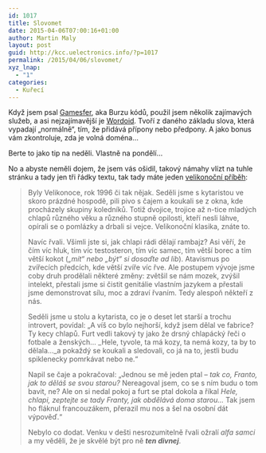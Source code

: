 ```yaml
---
id: 1017
title: Slovomet
date: 2015-04-06T07:00:16+01:00
author: Martin Maly
layout: post
guid: http://kcc.uelectronics.info/?p=1017
permalink: /2015/04/06/slovomet/
xyz_lnap:
  - "1"
categories:
  - Kuřecí
---
```

Když jsem psal [Gamesfer](http://gamesfer.com), aka Burzu kódů, použil jsem několik zajímavých služeb, a asi nejzajímavější je [Wordoid](http://wordoid.com). Tvoří z daného základu slova, která vypadají &#8222;normálně&#8220;, tím, že přidává přípony nebo předpony. A jako bonus vám zkontroluje, zda je volná doména&#8230;

Berte to jako tip na neděli. Vlastně na pondělí&#8230;

No a abyste neměli dojem, že jsem vás ošidil, takový námahy vlízt na tuhle stránku a tady jen tři řádky textu, tak tady máte jeden [velikonoční příběh](http://www.misantrop.info/je-skvele-byt-divny/):

> Byly Velikonoce, rok 1996 či tak nějak. Seděli jsme s kytaristou ve skoro prázdné hospodě, pili pivo s čajem a koukali se z okna, kde procházely skupiny koledníků. Totiž dvojice, trojice až n-tice mladých chlapů různého věku a různého stupně opilosti, kteří nesli láhve, opírali se o pomlázky a drbali si vejce. Velikonoční klasika, znáte to.
> 
> Navíc řvali. Všimli jste si, jak chlapi rádi dělají rambajz? Asi věří, že čím víc hluk, tím víc testosteron, tím víc samec, tím větší borec a tím větší kokot (_„mít“ nebo „být“ si dosaďte ad lib_). Atavismus po zvířecích předcích, kde větší zvíře víc řve. Ale postupem vývoje jsme coby druh prodělali některé změny: zvětšil se nám mozek, zvýšil intelekt, přestali jsme si čistit genitálie vlastním jazykem a přestali jsme demonstrovat sílu, moc a zdraví řvaním. Tedy alespoň někteří z nás.
> 
> Seděli jsme u stolu a kytarista, co je o deset let starší a trochu introvert, povídal: „A víš co bylo nejhorší, když jsem dělal ve fabrice? Ty kecy chlapů. Furt vedli takový ty jako že drsný chlapácký řeči o fotbale a ženských… _Hele, tyvole, ta má kozy, ta nemá kozy, ta by to dělala…_a pokaždý se koukali a sledovali, co já na to, jestli budu spiklenecky pomrkávat nebo ne.“
> 
> Napil se čaje a pokračoval: „Jednou se mě jeden ptal – _tak co, Franto, jak to děláš se svou starou?_ Nereagoval jsem, co se s ním budu o tom bavit, ne? Ale on si nedal pokoj a furt se ptal dokola a říkal _Hele, chlapi, zeptejte se tady Franty, jak obdělává doma starou…_ Tak jsem ho fláknul francouzákem, přerazil mu nos a šel na osobní dát výpověď.“
> 
> Nebylo co dodat. Venku v dešti nesrozumitelně řvali ožralí _alfa samci_ a my věděli, že je skvělé být pro ně **_ten divnej_**.